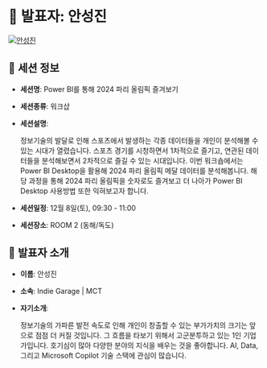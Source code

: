 # 🎤 발표자: 안성진

<div class="container">
    <div class="row justify-content-center">
        <div class="col-md-4 profile mb-4 text-center">
            <a href="#" target="_self"><img src="/images/speakers/sungjinahn.jpg" alt="안성진" class="img-fluid" /></a>
        </div>
    </div>
</div>

## 🔎 세션 정보

- **세션명**: Power BI를 통해 2024 파리 올림픽 즐겨보기
- **세션종류**: 워크샵
- **세션설명**:

  정보기술의 발달로 인해 스포츠에서 발생하는 각종 데이터들을 개인이 분석해볼 수 있는 시대가 열렸습니다. 스포츠 경기를 시청하면서 1차적으로 즐기고, 연관된 데이터들을 분석해보면서 2차적으로 즐길 수 있는 시대입니다. 이번 워크숍에서는 Power BI Desktop을 활용해 2024 파리 올림픽 메달 데이터를 분석해봅니다. 해당 과정을 통해 2024 파리 올림픽을 숫자로도 즐겨보고 더 나아가 Power BI Desktop 사용방법 또한 익혀보고자 합니다.

- **세션일정**: 12월 8일(토), 09:30 - 11:00
- **세션장소**: ROOM 2 (동해/독도)

## 📜 발표자 소개

- **이름**: 안성진
- **소속**: Indie Garage | MCT
- **자기소개**:

  정보기술의 가파른 발전 속도로 인해 개인이 창출할 수 있는 부가가치의 크기는 앞으로 점점 더 커질 것입니다. 그 흐름을 타보기 위해서 고군분투하고 있는 1인 기업가입니다. 호기심이 많아 다양한 분야의 지식을 배우는 것을 좋아합니다. AI, Data, 그리고 Microsoft Copilot 기술 스택에 관심이 많습니다.